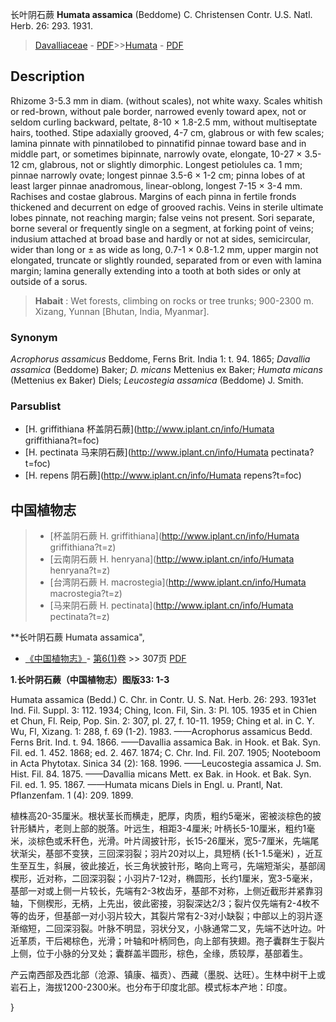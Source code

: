 长叶阴石蕨 **Humata assamica** (Beddome) C. Christensen Contr. U.S. Natl. Herb. 26: 293. 1931.

> [Davalliaceae](http://www.iplant.cn/info/Davalliaceae?t=foc) - [PDF](http://www.iplant.cn/foc/pdf/Davalliaceae.pdf)>>[Humata](http://www.iplant.cn/info/Humata?t=foc) - [PDF](http://www.iplant.cn/foc/pdf/Humata.pdf)

## Description

Rhizome 3-5.3 mm in diam. (without scales), not white waxy. Scales whitish or red-brown, without pale border, narrowed evenly toward apex, not or seldom curling backward, peltate, 8-10 × 1.8-2.5 mm, without multiseptate hairs, toothed. Stipe adaxially grooved, 4-7 cm, glabrous or with few scales; lamina pinnate with pinnatilobed to pinnatifid pinnae toward base and in middle part, or sometimes bipinnate, narrowly ovate, elongate, 10-27 × 3.5-12 cm, glabrous, not or slightly dimorphic. Longest petiolules ca. 1 mm; pinnae narrowly ovate; longest pinnae 3.5-6 × 1-2 cm; pinna lobes of at least larger pinnae anadromous, linear-oblong, longest 7-15 × 3-4 mm. Rachises and costae glabrous. Margins of each pinna in fertile fronds thickened and decurrent on edge of grooved rachis. Veins in sterile ultimate lobes pinnate, not reaching margin; false veins not present. Sori separate, borne several or frequently single on a segment, at forking point of veins; indusium attached at broad base and hardly or not at sides, semicircular, wider than long or ± as wide as long, 0.7-1 × 0.8-1.2 mm, upper margin not elongated, truncate or slightly rounded, separated from or even with lamina margin; lamina generally extending into a tooth at both sides or only at outside of a sorus.

> **Habait** : 
> Wet forests, climbing on rocks or tree trunks; 900-2300 m. Xizang, Yunnan [Bhutan, India, Myanmar].

### Synonym
*Acrophorus assamicus* Beddome, Ferns Brit. India 1: t. 94. 1865; *Davallia assamica* (Beddome) Baker; *D. micans* Mettenius ex Baker; *Humata micans* (Mettenius ex Baker) Diels; *Leucostegia assamica* (Beddome) J. Smith.

### Parsublist

* [H.  griffithiana  杯盖阴石蕨](http://www.iplant.cn/info/Humata griffithiana?t=foc)
* [H.  pectinata  马来阴石蕨](http://www.iplant.cn/info/Humata pectinata?t=foc)
* [H.  repens  阴石蕨](http://www.iplant.cn/info/Humata repens?t=foc)

## 中国植物志

> * [杯盖阴石蕨  H.  griffithiana](http://www.iplant.cn/info/Humata griffithiana?t=z)
> * [云南阴石蕨  H.  henryana](http://www.iplant.cn/info/Humata henryana?t=z)
> * [台湾阴石蕨  H.  macrostegia](http://www.iplant.cn/info/Humata macrostegia?t=z)
> * [马来阴石蕨  H.  pectinata](http://www.iplant.cn/info/Humata pectinata?t=z)

**长叶阴石蕨 Humata assamica",

* [《中国植物志》](http://www.iplant.cn/frps)- [第6(1)卷](http://www.iplant.cn/frps/vol/6(1)) >> 307页 [PDF](http://www.iplant.cn/frps/pdf/6(1)/189.PDF)

**1.长叶阴石蕨（中国植物志）图版33: 1-3**

Humata assamica (Bedd.) C. Chr. in Contr. U. S. Nat. Herb. 26: 293. 1931et Ind. Fil. Suppl. 3: 112. 1934; Ching, Icon. Fil, Sin. 3: Pl. 105. 1935 et in Chien et Chun, Fl. Reip, Pop. Sin. 2: 307, pl. 27, f. 10-11. 1959; Ching et al. in C. Y. Wu, Fl, Xizang. 1: 288, f. 69 (1-2). 1983. ——Acrophorus assamicus Bedd. Ferns Brit. Ind. t. 94. 1866. ——Davallia assamica Bak. in Hook. et Bak. Syn. Fil. ed. 1. 452. 1868; ed. 2. 467. 1874; C. Chr. Ind. Fil. 207. 1905; Nooteboom in Acta Phytotax. Sinica 34 (2): 168. 1996. ——Leucostegia assamica J. Sm. Hist. Fil. 84. 1875. ——Davallia micans Mett. ex Bak. in Hook. et Bak. Syn. Fil. ed. 1. 95. 1867. ——Humata micans Diels in Engl. u. Prantl, Nat. Pflanzenfam. 1 (4): 209. 1899.

植株高20-35厘米。根状茎长而横走，肥厚，肉质，粗约5毫米，密被淡棕色的披针形鳞片，老则上部的脱落。叶远生，相距3-4厘米; 叶柄长5-10厘米，粗约1毫米，淡棕色或禾秆色，光滑。叶片阔披针形，长15-26厘米，宽5-7厘米，先端尾状渐尖，基部不变狭，三回深羽裂；羽片20对以上，具短柄 (长1-1.5毫米) ，近互生至互生，斜展，彼此接近，长三角状披针形，略向上弯弓，先端短渐尖，基部阔楔形，近对称，二回深羽裂；小羽片7-12对，椭圆形，长约1厘米，宽3-5毫米，基部一对或上侧一片较长，先端有2-3枚齿牙，基部不对称，上侧近截形并紧靠羽轴，下侧楔形，无柄，上先出，彼此密接，羽裂深达2/3；裂片仅先端有2-4枚不等的齿牙，但基部一对小羽片较大，其裂片常有2-3对小缺裂；中部以上的羽片逐渐缩短，二回深羽裂。叶脉不明显，羽状分叉，小脉通常二叉，先端不达叶边。叶近革质，干后褐棕色，光滑；叶轴和叶柄同色，向上部有狭翅。孢子囊群生于裂片上侧，位于小脉的分叉处；囊群盖半圆形，棕色，全缘，质较厚，基部着生。

产云南西部及西北部（沧源、镇康、福贡）、西藏（墨脱、达旺）。生林中树干上或岩石上，海拔1200-2300米。也分布于印度北部。模式标本产地：印度。

}